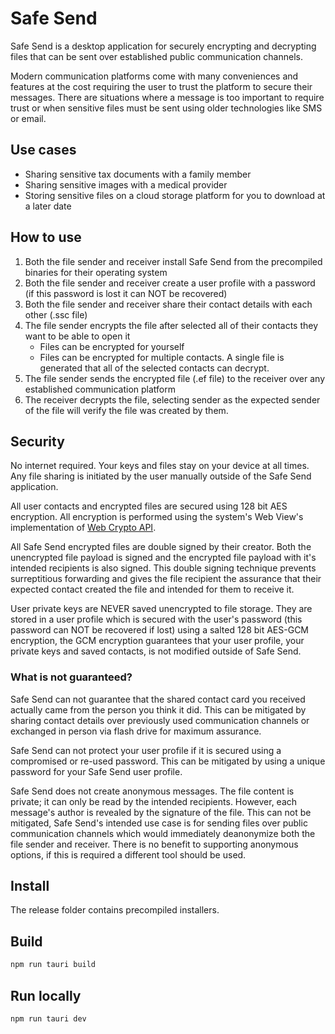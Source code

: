 # Safe Send

Safe Send is a desktop application for securely encrypting and decrypting files that can be sent over established public communication channels.

Modern communication platforms come with many conveniences and features at the cost requiring the user to trust the platform to secure their messages. There are situations where a message is too important to require trust or when sensitive files must be sent using older technologies like SMS or email.

## Use cases
- Sharing sensitive tax documents with a family member
- Sharing sensitive images with a medical provider
- Storing sensitive files on a cloud storage platform for you to download at a later date

## How to use
1. Both the file sender and receiver install Safe Send from the precompiled binaries for their operating system
2. Both the file sender and receiver create a user profile with a password (if this password is lost it can NOT be recovered)
3. Both the file sender and receiver share their contact details with each other (.ssc file)
4. The file sender encrypts the file after selected all of their contacts they want to be able to open it
   - Files can be encrypted for yourself
   - Files can be encrypted for multiple contacts. A single file is generated that all of the selected contacts can decrypt.
5. The file sender sends the encrypted file (.ef file) to the receiver over any established communication platform
6. The receiver decrypts the file, selecting sender as the expected sender of the file will verify the file was created by them.

## Security

No internet required. Your keys and files stay on your device at all times. Any file sharing is initiated by the user manually outside of the Safe Send application. 

All user contacts and encrypted files are secured using 128 bit AES encryption. All encryption is performed using the system's Web View's implementation of [Web Crypto API](https://developer.mozilla.org/en-US/docs/Web/API/Web_Crypto_API).

All Safe Send encrypted files are double signed by their creator. Both the unencrypted file payload is signed and the encrypted file payload with it's intended recipients is also signed. This double signing technique prevents surreptitious forwarding and gives the file recipient the assurance that their expected contact created the file and intended for them to receive it.

User private keys are NEVER saved unencrypted to file storage. They are stored in a user profile which is secured with the user's password (this password can NOT be recovered if lost) using a salted 128 bit AES-GCM encryption, the GCM encryption guarantees that your user profile, your private keys and saved contacts, is not modified outside of Safe Send.

### What is not guaranteed?

Safe Send can not guarantee that the shared contact card you received actually came from the person you think it did. This can be mitigated by sharing contact details over previously used communication channels or exchanged in person via flash drive for maximum assurance.

Safe Send can not protect your user profile if it is secured using a compromised or re-used password. This can be mitigated by using a unique password for your Safe Send user profile.

Safe Send does not create anonymous messages. The file content is private; it can only be read by the intended recipients. However, each message's author is revealed by the signature of the file. This can not be mitigated, Safe Send's intended use case is for sending files over public communication channels which would immediately deanonymize both the file sender and receiver. There is no benefit to supporting anonymous options, if this is required a different tool should be used.

## Install

The release folder contains precompiled installers.

## Build 

```bash
npm run tauri build
```

## Run locally

```bash
npm run tauri dev
```


